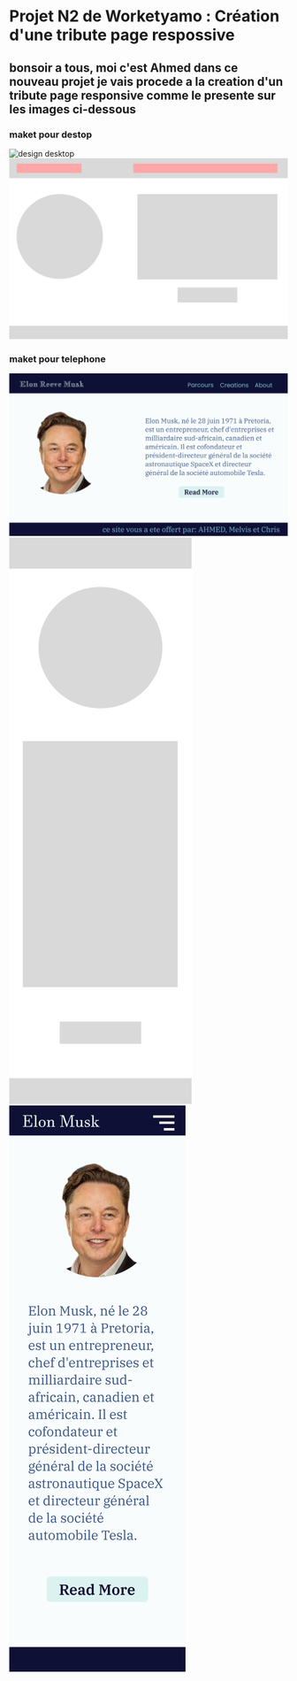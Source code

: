 # Projet N2 de Worketyamo : Création d'une tribute page respossive

## bonsoir a tous, moi c'est Ahmed dans ce nouveau projet je vais procede a la creation d'un tribute page responsive comme le presente sur les images ci-dessous 

### maket pour destop

<img src="./assets/images/variable a utilisés.svg" alt="design desktop">

<img src="./assets/images/low fidelity design.svg" alt="design desktop">

### maket pour telephone

<img src="./assets/images/design.svg" alt="design desktop">

<img src="./assets/images/low fidelity design for phone.svg" alt="phone">

<img src="./assets/images/result for phone.svg" alt="phone 2">